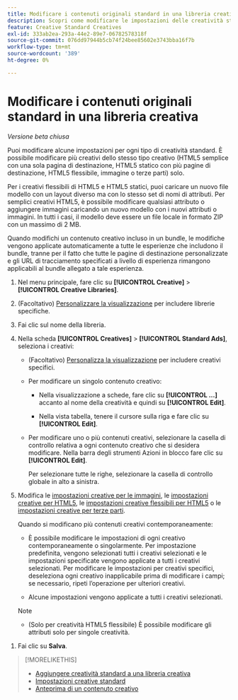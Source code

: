 ```yaml
---
title: Modificare i contenuti originali standard in una libreria creativa
description: Scopri come modificare le impostazioni delle creatività standard (non dinamiche) in una libreria creativa.
feature: Creative Standard Creatives
exl-id: 333ab2ea-293a-44e2-89e7-06782578318f
source-git-commit: 076dd97944b5cb74f24bee85602e3743bba16f7b
workflow-type: tm+mt
source-wordcount: '389'
ht-degree: 0%

---
```


# Modificare i contenuti originali standard in una libreria creativa

*Versione beta chiusa*

Puoi modificare alcune impostazioni per ogni tipo di creatività standard. È possibile modificare più creativi<!-- or creative variations --> dello stesso tipo creativo (HTML5 semplice con una sola pagina di destinazione, HTML5 statico con più pagine di destinazione, HTML5 flessibile, immagine o terze parti<!-- , or dynamic -->) solo.

Per i creativi flessibili di HTML5 e HTML5 statici, puoi caricare un nuovo file modello con un layout diverso ma con lo stesso set di nomi di attributi. Per semplici creativi HTML5, è possibile modificare qualsiasi attributo o aggiungere immagini caricando un nuovo modello con i nuovi attributi o immagini. In tutti i casi, il modello deve essere un file locale in formato ZIP con un massimo di 2 MB.

Quando modifichi un contenuto creativo<!-- or creative variation --> incluso in un bundle, le modifiche vengono applicate automaticamente a tutte le esperienze che includono il bundle, tranne per il fatto che tutte le pagine di destinazione personalizzate e gli URL di tracciamento specificati a livello di esperienza rimangono applicabili al bundle allegato a tale esperienza.

1. Nel menu principale, fare clic su **[!UICONTROL Creative]** > **[!UICONTROL Creative Libraries]**.

1. (Facoltativo) [Personalizzare la visualizzazione](/help/creative/introduction/customize-data-views.md) per includere librerie specifiche.

1. Fai clic sul nome della libreria.

1. Nella scheda **[!UICONTROL Creatives]** > **[!UICONTROL Standard Ads]**, seleziona i creativi:

   * (Facoltativo) [Personalizza la visualizzazione](/help/creative/introduction/customize-data-views.md) per includere creativi specifici.

   * Per modificare un singolo contenuto creativo:

      * Nella visualizzazione a schede, fare clic su **[!UICONTROL ...]** accanto al nome della creatività e quindi su **[!UICONTROL Edit]**.

      * Nella vista tabella, tenere il cursore sulla riga e fare clic su **[!UICONTROL Edit]**.

   * Per modificare uno o più contenuti creativi, selezionare la casella di controllo relativa a ogni contenuto creativo che si desidera modificare. Nella barra degli strumenti Azioni in blocco fare clic su **[!UICONTROL Edit]**.

     Per selezionare tutte le righe, selezionare la casella di controllo globale in alto a sinistra.

1. Modifica le [impostazioni creative per le immagini](/help/creative/creative-libraries/creative-settings-standard.md#creative-settings-image), le [impostazioni creative per HTML5](/help/creative/creative-libraries/creative-settings-standard.md#creative-settings-html5), le [impostazioni creative flessibili per HTML5](/help/creative/creative-libraries/creative-settings-standard.md#creative-settings-flexible-html5) o le [impostazioni creative per terze parti](/help/creative/creative-libraries/creative-settings-standard.md#creative-settings-third-party). <!-- , or [dynamic creative settings](/help/creative/creative-libraries/creative-settings-dynamic.md) -->

   Quando si modificano più contenuti creativi contemporaneamente:

   * È possibile modificare le impostazioni di ogni creativo contemporaneamente o singolarmente. Per impostazione predefinita, vengono selezionati tutti i creativi selezionati e le impostazioni specificate vengono applicate a tutti i creativi selezionati. Per modificare le impostazioni per creativi specifici, deseleziona ogni creativo inapplicabile prima di modificare i campi; se necessario, ripeti l’operazione per ulteriori creativi.

   * Alcune impostazioni vengono applicate a tutti i creativi selezionati.

   >[!NOTE]
   >
   >* (Solo per creatività HTML5 flessibile) È possibile modificare gli attributi solo per singole creatività.<!-- May never be implemented: Also, when you update the template for a parent creative with child variations, the variations are updated with any changes to the template layout, but the attribute values for the variation aren't changed. -->

<!-- Not there as of 1/16/25. If we do add it, verify the applicable ad types:   
1. (Flexible HTML5 [or third-party should be possible, but not so] creatives; optional) Once you've made your changes, click ![]() to preview the new creative. 
-->

1. Fai clic su **Salva**.

<!-- Not there as of 1/16/25. If we do add it, add back in:
1. (Flexible HTML5 or third-party creatives; optional) Regenerate the thumbnail within the table view or cards view if the change isn't visible immediately.
-->

>[!MORELIKETHIS]
>
>* [Aggiungere creatività standard a una libreria creativa](creative-add-standard.md)
>* [Impostazioni creative standard](/help/creative/creative-libraries/creative-settings-standard.md)
>* [Anteprima di un contenuto creativo](/help/creative/creative-libraries/creative-preview.md)
